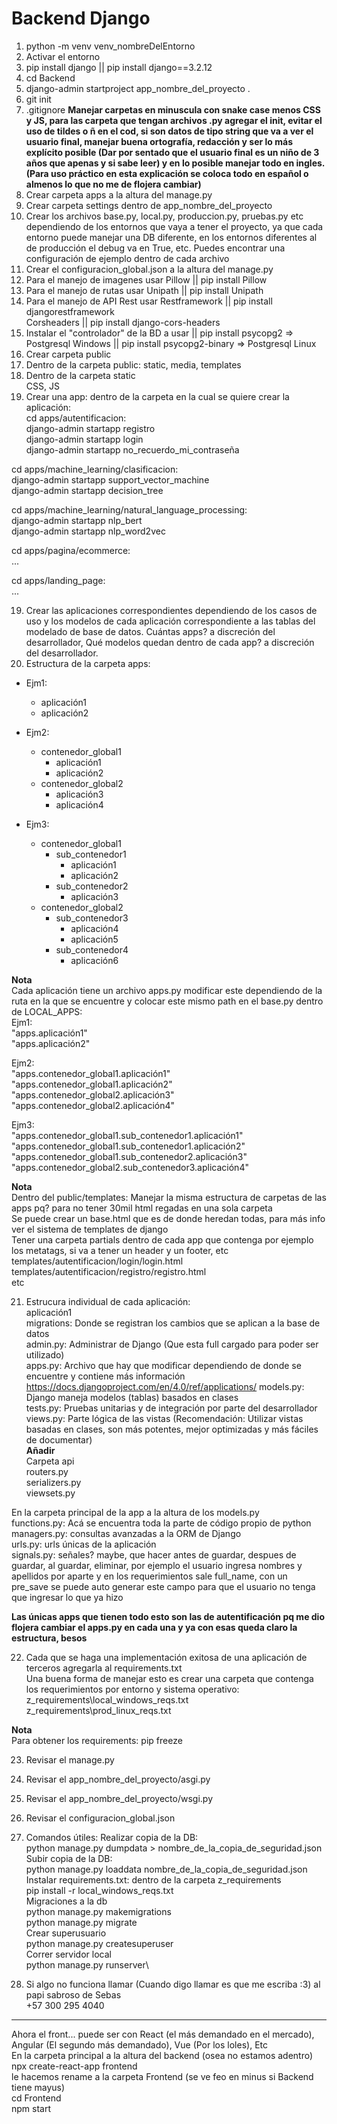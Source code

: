 # Backend Django
1. python -m venv venv_nombreDelEntorno
2. Activar el entorno
3. pip install django || pip install django==3.2.12
4. cd Backend
5. django-admin startproject app_nombre_del_proyecto .
6. git init
7. .gitignore
**Manejar carpetas en minuscula con snake case menos CSS y JS, para las carpeta que tengan archivos .py agregar el init, evitar el uso de tildes o ñ en el cod, si son datos de tipo string que va a ver el usuario final, manejar buena ortografía, redacción y ser lo más explícito posible (Dar por sentado que el usuario final es un niño de 3 años que apenas y si sabe leer) y en lo posible manejar todo en ingles. (Para uso práctico en esta explicación se coloca todo en español o almenos lo que no me de flojera cambiar)**
8. Crear carpeta apps a la altura del manage.py
9. Crear carpeta settings dentro de app_nombre_del_proyecto
10. Crear los archivos base.py, local.py, produccion.py, pruebas.py etc dependiendo de los entornos que vaya a tener el proyecto, ya que cada entorno puede manejar una DB diferente, en los entornos diferentes al de producción el debug va en True, etc. Puedes encontrar una configuración de ejemplo dentro de cada archivo
10. Crear el configuracion_global.json a la altura del manage.py
11. Para el manejo de imagenes usar Pillow || pip install Pillow
12. Para el manejo de rutas usar Unipath || pip install Unipath
13. Para el manejo de API Rest usar Restframework || pip install djangorestframework\
Corsheaders || pip install django-cors-headers
14. Instalar el "controlador" de la BD a usar || pip install psycopg2 => Postgresql Windows || pip install psycopg2-binary => Postgresql Linux
15. Crear carpeta public
16. Dentro de la carpeta public:
static, media, templates
17. Dentro de la carpeta static\
CSS, JS
18. Crear una app: dentro de la carpeta en la cual se quiere crear la aplicación:\
cd apps/autentificacion:\
django-admin startapp registro\
django-admin startapp login\
django-admin startapp no_recuerdo_mi_contraseña

cd apps/machine_learning/clasificacion:\
django-admin startapp support_vector_machine\
django-admin startapp decision_tree

cd apps/machine_learning/natural_language_processing:\
django-admin startapp nlp_bert\
django-admin startapp nlp_word2vec

cd apps/pagina/ecommerce:\
...

cd apps/landing_page:\
...

19. Crear las aplicaciones correspondientes dependiendo de los casos de uso y los modelos de cada aplicación correspondiente a las tablas del modelado de base de datos. Cuántas apps? a discreción del desarrollador, Qué modelos quedan dentro de cada app? a discreción del desarrollador.
20. Estructura de la carpeta apps:
* Ejm1:
    - aplicación1
    - aplicación2

* Ejm2:
    - contenedor_global1
        - aplicación1
        - aplicación2
    - contenedor_global2
        - aplicación3
        - aplicación4

* Ejm3:
    - contenedor_global1
        - sub_contenedor1
            - aplicación1
            - aplicación2
        - sub_contenedor2
            - aplicación3
    - contenedor_global2
        - sub_contenedor3
            - aplicación4
            - aplicación5
        - sub_contenedor4
            - aplicación6

**Nota**\
Cada aplicación tiene un archivo apps.py modificar este dependiendo de la ruta en la que se encuentre y colocar este mismo path en el base.py dentro de LOCAL_APPS:\
Ejm1:\
"apps.aplicación1"\
"apps.aplicación2"

Ejm2:\
"apps.contenedor_global1.aplicación1"\
"apps.contenedor_global1.aplicación2"\
"apps.contenedor_global2.aplicación3"\
"apps.contenedor_global2.aplicación4"

Ejm3:\
"apps.contenedor_global1.sub_contenedor1.aplicación1"\
"apps.contenedor_global1.sub_contenedor1.aplicación2"\
"apps.contenedor_global1.sub_contenedor2.aplicación3"\
"apps.contenedor_global2.sub_contenedor3.aplicación4"

**Nota**\
Dentro del public/templates:
Manejar la misma estructura de carpetas de las apps pq? para no tener 30mil html regadas en una sola carpeta\
Se puede crear un base.html que es de donde heredan todas, para más info ver el sistema de templates de django\
Tener una carpeta partials dentro de cada app que contenga por ejemplo los metatags, si va a tener un header y un footer, etc\
templates/autentificacion/login/login.html\
templates/autentificacion/registro/registro.html\
etc

21. Estrucura individual de cada aplicación:\
aplicación1\
migrations: Donde se registran los cambios que se aplican a la base de datos\
admin.py: Administrar de Django (Que esta full cargado para poder ser utilizado)\
apps.py: Archivo que hay que modificar dependiendo de donde se encuentre y contiene más información\
https://docs.djangoproject.com/en/4.0/ref/applications/
models.py: Django maneja modelos (tablas) basados en clases\
tests.py: Pruebas unitarias y de integración por parte del desarrollador\
views.py: Parte lógica de las vistas (Recomendación: Utilizar vistas basadas en clases, son más potentes, mejor optimizadas y más fáciles de documentar)\
**Añadir**\
Carpeta api\
routers.py\
serializers.py\
viewsets.py

En la carpeta principal de la app a la altura de los models.py\
functions.py: Acá se encuentra toda la parte de código propio de python\
managers.py: consultas avanzadas a la ORM de Django\
urls.py: urls únicas de la aplicación\
signals.py: señales? maybe, que hacer antes de guardar, despues de guardar, al guardar, eliminar, por ejemplo el usuario ingresa nombres y apellidos por aparte y en los requerimientos sale full_name, con un pre_save se puede auto generar este campo para que el usuario no tenga que ingresar lo que ya hizo

**Las únicas apps que tienen todo esto son las de autentificación pq me dio flojera cambiar el apps.py en cada una y ya con esas queda claro la estructura, besos**

22. Cada que se haga una implementación exitosa de una aplicación de terceros agregarla al requirements.txt\
Una buena forma de manejar esto es crear una carpeta que contenga los requerimientos por entorno y sistema operativo:\
z_requirements\local_windows_reqs.txt\
z_requirements\prod_linux_reqs.txt

**Nota**\
Para obtener los requirements: pip freeze

23. Revisar el manage.py
24. Revisar el app_nombre_del_proyecto/asgi.py
25. Revisar el app_nombre_del_proyecto/wsgi.py
26. Revisar el configuracion_global.json

27. Comandos útiles:
Realizar copia de la DB:\
python manage.py dumpdata > nombre_de_la_copia_de_seguridad.json\
Subir copia de la DB:\
python manage.py loaddata nombre_de_la_copia_de_seguridad.json\
Instalar requirements.txt: dentro de la carpeta z_requirements\
pip install -r local_windows_reqs.txt\
Migraciones a la db\
python manage.py makemigrations\
python manage.py migrate\
Crear superusuario\
python manage.py createsuperuser\
Correr servidor local\
python manage.py runserver\

28. Si algo no funciona llamar (Cuando digo llamar es que me escriba :3) al papi sabroso de Sebas\
+57 300 295 4040

---
Ahora el front... puede ser con React (el más demandado en el mercado), Angular (El segundo más demandado), Vue (Por los loles), Etc\
En la carpeta principal a la altura del backend (osea no estamos adentro)\
npx create-react-app frontend\
le hacemos rename a la carpeta Frontend (se ve feo en minus si Backend tiene mayus)\
cd Frontend\
npm start
